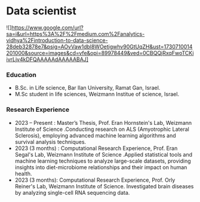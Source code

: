 
# Data scientist 
![]https://www.google.com/url?sa=i&url=https%3A%2F%2Fmedium.com%2Fanalytics-vidhya%2Fintroduction-to-data-science-28deb32878e7&psig=AOvVaw1dbl8WOetigwhv90GtUqZH&ust=1730710014201000&source=images&cd=vfe&opi=89978449&ved=0CBQQjRxqFwoTCKiivrLjv4kDFQAAAAAdAAAAABAJ]

### Education
- B.Sc. in Life science, Bar Ilan University, Ramat Gan, Israel.
- M.Sc student in life sciences, Weizmann Institue of science, Israel.
 
### Research Experience
- 2023 – Present : Master’s Thesis, Prof. Eran Hornstein's Lab, Weizmann Institute of Science .Conducting research on ALS (Amyotrophic Lateral Sclerosis), employing advanced machine learning algorithms and survival analysis techniques.
- 2023 (3 months) : Computational Research Experience, Prof. Eran Segal's Lab, Weizmann Institute of Science .Applied statistical tools and machine learning techniques to analyze large-scale datasets, providing insights into diet-microbiome relationships and their impact on human health.
- 2023 (3 months): Computational Research Experience, Prof. Orly Reiner's Lab, Weizmann Institute of Science. Investigated brain diseases by analyzing single-cell RNA sequencing data.



